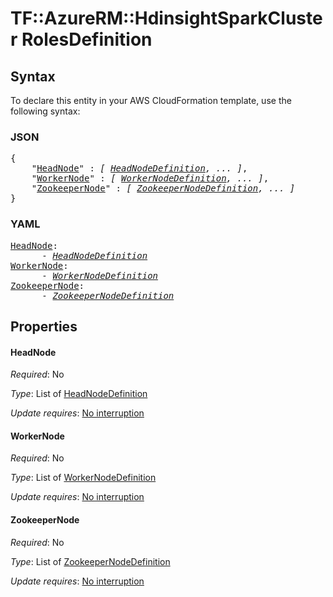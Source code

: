 # TF::AzureRM::HdinsightSparkCluster RolesDefinition

## Syntax

To declare this entity in your AWS CloudFormation template, use the following syntax:

### JSON

<pre>
{
    "<a href="#headnode" title="HeadNode">HeadNode</a>" : <i>[ <a href="headnodedefinition.md">HeadNodeDefinition</a>, ... ]</i>,
    "<a href="#workernode" title="WorkerNode">WorkerNode</a>" : <i>[ <a href="workernodedefinition.md">WorkerNodeDefinition</a>, ... ]</i>,
    "<a href="#zookeepernode" title="ZookeeperNode">ZookeeperNode</a>" : <i>[ <a href="zookeepernodedefinition.md">ZookeeperNodeDefinition</a>, ... ]</i>
}
</pre>

### YAML

<pre>
<a href="#headnode" title="HeadNode">HeadNode</a>: <i>
      - <a href="headnodedefinition.md">HeadNodeDefinition</a></i>
<a href="#workernode" title="WorkerNode">WorkerNode</a>: <i>
      - <a href="workernodedefinition.md">WorkerNodeDefinition</a></i>
<a href="#zookeepernode" title="ZookeeperNode">ZookeeperNode</a>: <i>
      - <a href="zookeepernodedefinition.md">ZookeeperNodeDefinition</a></i>
</pre>

## Properties

#### HeadNode

_Required_: No

_Type_: List of <a href="headnodedefinition.md">HeadNodeDefinition</a>

_Update requires_: [No interruption](https://docs.aws.amazon.com/AWSCloudFormation/latest/UserGuide/using-cfn-updating-stacks-update-behaviors.html#update-no-interrupt)

#### WorkerNode

_Required_: No

_Type_: List of <a href="workernodedefinition.md">WorkerNodeDefinition</a>

_Update requires_: [No interruption](https://docs.aws.amazon.com/AWSCloudFormation/latest/UserGuide/using-cfn-updating-stacks-update-behaviors.html#update-no-interrupt)

#### ZookeeperNode

_Required_: No

_Type_: List of <a href="zookeepernodedefinition.md">ZookeeperNodeDefinition</a>

_Update requires_: [No interruption](https://docs.aws.amazon.com/AWSCloudFormation/latest/UserGuide/using-cfn-updating-stacks-update-behaviors.html#update-no-interrupt)

